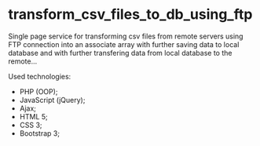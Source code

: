 # transform_csv_files_to_db_using_ftp
Single page service for transforming csv files from remote servers using FTP connection into an associate array with further saving data to local database and with further transfering data from local database to the remote...

Used technologies:
- PHP (OOP);
- JavaScript (jQuery);
- Ajax;
- HTML 5;
- CSS 3;
- Bootstrap 3;
